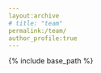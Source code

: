 ```yaml
---
layout:archive
# title: "team"
permalink:/team/
author_profile:true
---
```

{% include base_path %}

<!-- ##### 编码密码安全课题组 -->
